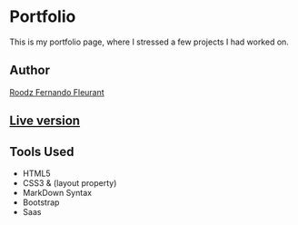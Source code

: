 # Portfolio

This is my portfolio page, where I stressed a few projects I had worked on.

## Author

[Roodz Fernando Fleurant](https://www.linkedin.com/in/roodz-fernando-fleurant/)

## [Live version](http://roodz-fernando-fleurant.herokuapp.com/)

## Tools Used

- HTML5
- CSS3 & (layout property)
- MarkDown Syntax
- Bootstrap
- Saas
